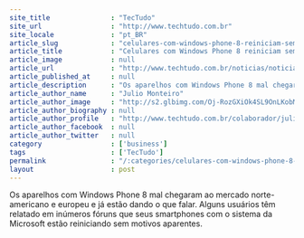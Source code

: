 ```yaml
---
site_title               : "TecTudo"
site_url                 : "http://www.techtudo.com.br"
site_locale              : "pt_BR"
article_slug             : "celulares-com-windows-phone-8-reiniciam-sem-explicacao-dizem-usuarios"
article_title            : "Celulares com Windows Phone 8 reiniciam sem explicação, dizem usuários"
article_image            : null
article_url              : "http://www.techtudo.com.br/noticias/noticia/2012/11/celulares-com-windows-phone-8-reiniciam-sem-explicacao-dizem-usuarios.html"
article_published_at     : null
article_description      : "Os aparelhos com Windows Phone 8 mal chegaram ao mercado norte-americano e europeu e já estão dando o que falar. Alguns usuários têm relatado em inúmeros fóruns que seus smartphones com o sistema da Microsoft estão reiniciando sem motivos aparentes."
article_author_name      : "Julio Monteiro"
article_author_image     : "http://s2.glbimg.com/Oj-RozGXiOk4SL9OnLKobMc4S3g=/30x30/s2.glbimg.com/xxmjOq-gJN7icv4zVOhYqB7AM_k=/0x0:140x140/75x75/s.glbimg.com/po/tt2/f/original/2013/01/22/foto_julio_monteiro.jpg"
article_author_biography : null
article_author_profile   : "http://www.techtudo.com.br/colaborador/julio-monteiro.html"
article_author_facebook  : null
article_author_twitter   : null
category                 : ['business']
tags                     : ['TecTudo']
permalink                : "/:categories/celulares-com-windows-phone-8-reiniciam-sem-explicacao-dizem-usuarios/"
layout                   : post
---
```


Os aparelhos com Windows Phone 8 mal chegaram ao mercado norte-americano e europeu e já estão dando o que falar. Alguns usuários têm relatado em inúmeros fóruns que seus smartphones com o sistema da Microsoft estão reiniciando sem motivos aparentes.
